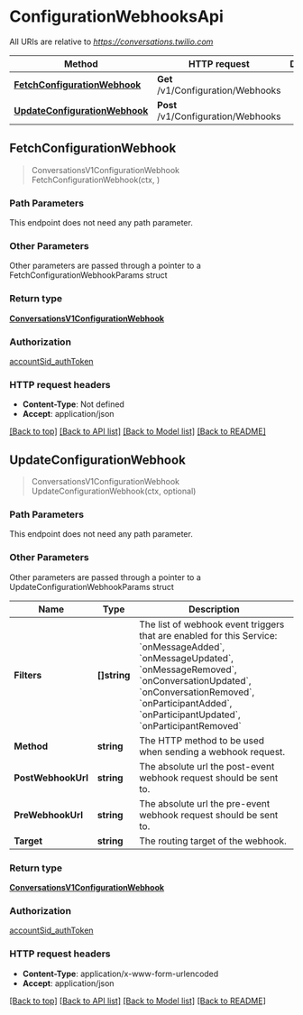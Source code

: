 # ConfigurationWebhooksApi

All URIs are relative to *https://conversations.twilio.com*

Method | HTTP request | Description
------------- | ------------- | -------------
[**FetchConfigurationWebhook**](ConfigurationWebhooksApi.md#FetchConfigurationWebhook) | **Get** /v1/Configuration/Webhooks | 
[**UpdateConfigurationWebhook**](ConfigurationWebhooksApi.md#UpdateConfigurationWebhook) | **Post** /v1/Configuration/Webhooks | 



## FetchConfigurationWebhook

> ConversationsV1ConfigurationWebhook FetchConfigurationWebhook(ctx, )





### Path Parameters

This endpoint does not need any path parameter.

### Other Parameters

Other parameters are passed through a pointer to a FetchConfigurationWebhookParams struct


### Return type

[**ConversationsV1ConfigurationWebhook**](ConversationsV1ConfigurationWebhook.md)

### Authorization

[accountSid_authToken](../README.md#accountSid_authToken)

### HTTP request headers

- **Content-Type**: Not defined
- **Accept**: application/json

[[Back to top]](#) [[Back to API list]](../README.md#documentation-for-api-endpoints)
[[Back to Model list]](../README.md#documentation-for-models)
[[Back to README]](../README.md)


## UpdateConfigurationWebhook

> ConversationsV1ConfigurationWebhook UpdateConfigurationWebhook(ctx, optional)





### Path Parameters

This endpoint does not need any path parameter.

### Other Parameters

Other parameters are passed through a pointer to a UpdateConfigurationWebhookParams struct


Name | Type | Description
------------- | ------------- | -------------
**Filters** | **[]string** | The list of webhook event triggers that are enabled for this Service: &#x60;onMessageAdded&#x60;, &#x60;onMessageUpdated&#x60;, &#x60;onMessageRemoved&#x60;, &#x60;onConversationUpdated&#x60;, &#x60;onConversationRemoved&#x60;, &#x60;onParticipantAdded&#x60;, &#x60;onParticipantUpdated&#x60;, &#x60;onParticipantRemoved&#x60;
**Method** | **string** | The HTTP method to be used when sending a webhook request.
**PostWebhookUrl** | **string** | The absolute url the post-event webhook request should be sent to.
**PreWebhookUrl** | **string** | The absolute url the pre-event webhook request should be sent to.
**Target** | **string** | The routing target of the webhook.

### Return type

[**ConversationsV1ConfigurationWebhook**](ConversationsV1ConfigurationWebhook.md)

### Authorization

[accountSid_authToken](../README.md#accountSid_authToken)

### HTTP request headers

- **Content-Type**: application/x-www-form-urlencoded
- **Accept**: application/json

[[Back to top]](#) [[Back to API list]](../README.md#documentation-for-api-endpoints)
[[Back to Model list]](../README.md#documentation-for-models)
[[Back to README]](../README.md)

